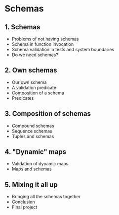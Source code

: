 # Schemas

## 1. Schemas
- Problems of not having schemas
- Schema in function invocation
- Schema validation in tests and system boundaries
- Do we need schemas?

## 2. Own schemas
- Our own schema
- A validation predicate
- Composition of a schema
- Predicates

## 3. Composition of schemas
- Compound schemas
- Sequence schemas
- Tuples and schemas

## 4. "Dynamic" maps
- Validation of dynamic maps
- Maps and schemas

## 5. Mixing it all up
- Bringing all the schemas together
- Conclusion
- Final project
